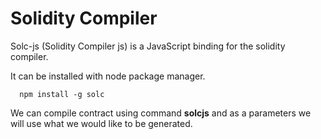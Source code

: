 # Solidity Compiler

Solc-js (Solidity Compiler js) is a JavaScript binding for the solidity compiler. 

It can be installed with node package manager. 

      npm install -g solc

We can compile contract using command **solcjs** and as a parameters we will use what we would like to be generated.
